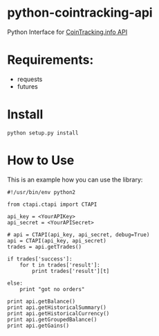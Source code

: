 # python-cointracking-api

Python Interface for [CoinTracking.info API](https://cointracking.info/api/api.php)

# Requirements:

* requests
* futures

# Install
```
python setup.py install
```

# How to Use

This is an example how you can use the library:
```
#!/usr/bin/env python2

from ctapi.ctapi import CTAPI

api_key = <YourAPIKey>
api_secret = <YourAPISecret>

# api = CTAPI(api_key, api_secret, debug=True)
api = CTAPI(api_key, api_secret)
trades = api.getTrades()

if trades['success']:
    for t in trades['result']:
        print trades['result'][t]

else:
    print "got no orders"
    
print api.getBalance()
print api.getHistoricalSummary()
print api.getHistoricalCurrency()
print api.getGroupedBalance()
print api.getGains()

```
